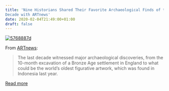 ```yaml
---
title: 'Nine Historians Shared Their Favorite Archaeological Finds of the Past
Decade with ARTnews'
date: 2020-02-04T21:49:00+01:00
draft: false
---
```


[![5768887d](https://cdn-blog.adafruit.com/uploads/2020/01/5768887d.jpg "5768887d.jpg")](https://www.artnews.com/art-news/news/archaeology-discoveries-of-the-decade-1202673612/)

From [ARTnews](https://www.artnews.com/art-news/news/archaeology-discoveries-of-the-decade-1202673612/):

> The last decade witnessed major archaeological discoveries, from the 10-month excavation of a Bronze Age settlement in England to what could be the world’s oldest figurative artwork, which was found in Indonesia last year.

[Read more](https://www.artnews.com/art-news/news/archaeology-discoveries-of-the-decade-1202673612/)